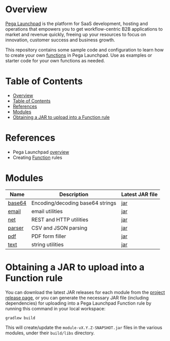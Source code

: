 # Overview

[Pega Launchpad](https://launchpad.io/) is the platform for SaaS development, hosting and operations that empowers you to get workflow-centric B2B applications to market and revenue quickly, freeing up your resources to focus on innovation, customer success and business growth.

This repository contains some sample code and configuration to learn how to create your own [functions](https://docs.pega.com/bundle/launchpad/page/platform/launchpad/creating-custom-functions.html) in Pega Launchpad. Use as examples or starter code for your own functions as needed.

# Table of Contents

<!-- TOC -->
* [Overview](#overview)
* [Table of Contents](#table-of-contents)
* [References](#references)
* [Modules](#modules)
* [Obtaining a JAR to upload into a Function rule](#obtaining-a-jar-to-upload-into-a-function-rule)
<!-- TOC -->

# References

- Pega Launchpad [overview](https://launchpad.io)
- Creating [Function](https://docs.pega.com/bundle/launchpad/page/platform/launchpad/creating-custom-functions.html) rules

# Modules

| Name                       | Description                      | Latest JAR file                                                                                                   |
|----------------------------|----------------------------------|-------------------------------------------------------------------------------------------------------------------|
| [base64](base64/) | Encoding/decoding base64 strings | [jar](https://github.com/pegasystems/pega-launchpad-functions/releases/download/v0.1.6/base64-0.1.6-SNAPSHOT.jar) |
| [email](email/)   | email utilities                  | [jar](https://github.com/pegasystems/pega-launchpad-functions/releases/download/v0.1.6/email-0.1.6-SNAPSHOT.jar)  | 
| [net](net/)       | REST and HTTP utilities          | [jar](https://github.com/pegasystems/pega-launchpad-functions/releases/download/v0.1.6/net-0.1.6-SNAPSHOT.jar)    | 
| [parser](parser/) | CSV and JSON parsing             | [jar](https://github.com/pegasystems/pega-launchpad-functions/releases/download/v0.1.6/parser-0.1.6-SNAPSHOT.jar) | 
| [pdf](pdf/)       | PDF form filler                  | [jar](https://github.com/pegasystems/pega-launchpad-functions/releases/download/v0.1.6/pdf-0.1.6-SNAPSHOT.jar)    | 
| [text](text/)     | string utilities                 | [jar](https://github.com/pegasystems/pega-launchpad-functions/download/v0.1.6/text-0.1.6-SNAPSHOT.jar)            | 

# Obtaining a JAR to upload into a Function rule

You can download the latest JAR releases for each module from the [project release page](https://github.com/pegasystems/pega-launchpad-functions/releases), or you can generate the necessary JAR file (including dependencies) for uploading into a Pega Launchpad Function rule by running this command in your local workspace:

```gradlew build```

This will create/update the ```module-vX.Y.Z-SNAPSHOT.jar``` files in the various modules, under their ```build/libs``` directory.

